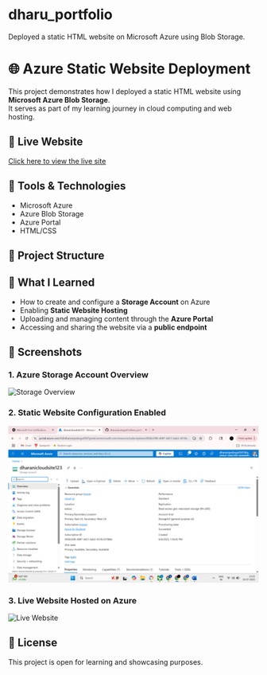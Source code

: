 # dharu_portfolio
Deployed a static HTML website on Microsoft Azure using Blob Storage.
# 🌐 Azure Static Website Deployment

This project demonstrates how I deployed a static HTML website using **Microsoft Azure Blob Storage**.  
It serves as part of my learning journey in cloud computing and web hosting.

## 🔗 Live Website
[Click here to view the live site](https://dharanicloudsite123.z13.web.core.windows.net)

## 🧰 Tools & Technologies
- Microsoft Azure
- Azure Blob Storage
- Azure Portal
- HTML/CSS

## 📁 Project Structure

## 🚀 What I Learned
- How to create and configure a **Storage Account** on Azure  
- Enabling **Static Website Hosting**  
- Uploading and managing content through the **Azure Portal**  
- Accessing and sharing the website via a **public endpoint**

 ## 📸 Screenshots

### 1. Azure Storage Account Overview  
![Storage Overview](./storage-overview.png)

### 2. Static Website Configuration Enabled  
![Static Site](./static-site-enabled.png)

### 3. Live Website Hosted on Azure  
![Live Website](./live-site.png)


## 📄 License
This project is open for learning and showcasing purposes.

